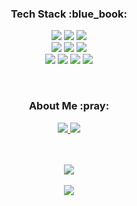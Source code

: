 <h3 align="center">
  Tech Stack :blue_book:
</h3>
<p align="center">
  <img src = "https://img.shields.io/badge/Java-ED8B00?style=for-the-badge&logo=openjdk&logoColor=white">
  <img src = "https://img.shields.io/badge/Python-3776AB?style=for-the-badge&logo=python&logoColor=white">
  <img src = "https://img.shields.io/badge/JavaScript-F7DF1E?style=for-the-badge&logo=JavaScript&logoColor=white">
  <br>
  <img src = "https://img.shields.io/badge/SpringBoot-6DB33F?style=for-the-badge&logo=Spring&logoColor=white">
  <img src = "https://img.shields.io/badge/Django-092E20?style=for-the-badge&logo=django&logoColor=white">
  <img src = "https://img.shields.io/badge/React-20232A?style=for-the-badge&logo=react&logoColor=61DAFB">
  <br>
  <img src = "https://img.shields.io/badge/MySQL-00000F?style=for-the-badge&logo=mysql&logoColor=white">
  <img src = "https://img.shields.io/badge/MongoDB-4EA94B?style=for-the-badge&logo=mongodb&logoColor=white">
  <img src = "https://img.shields.io/badge/docker-%230db7ed.svg?style=for-the-badge&logo=docker&logoColor=white">
  <img src = "https://img.shields.io/badge/AWS-%23FF9900.svg?style=for-the-badge&logo=amazon-aws&logoColor=white">
</p>
<br>
<h3 align="center">
  About Me :pray:
</h3>
<p align="center">
  <a href="https://velog.io/@egaeng09">
    <img src="https://img.shields.io/badge/Velog-20C997?style=for-the-badge&logo=Velog&logoColor=white">
  </a>
  <a href="mailto:egaeng09@gmail.com">
    <img src="https://img.shields.io/badge/Gmail-d14836?style=for-the-badge&logo=Gmail&logoColor=white">
  </a>
</p>
<br>
<br>
<div align="center">
  <img src = "https://github-readme-stats.vercel.app/api?username=egaeng09">
</div>
<br>
<div align="center">
  <img src = "https://streak-stats.demolab.com?user=egaeng09&mode=weekly">
</div>
<br>
